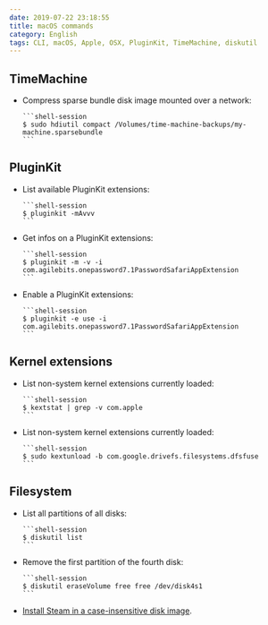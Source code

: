 ```yaml
---
date: 2019-07-22 23:18:55
title: macOS commands
category: English
tags: CLI, macOS, Apple, OSX, PluginKit, TimeMachine, diskutil
---
```


## TimeMachine

  * Compress sparse bundle disk image mounted over a network:

        ```shell-session
        $ sudo hdiutil compact /Volumes/time-machine-backups/my-machine.sparsebundle
        ```

## PluginKit

  * List available PluginKit extensions:

        ```shell-session
        $ pluginkit -mAvvv
        ```

  * Get infos on a PluginKit extensions:

        ```shell-session
        $ pluginkit -m -v -i com.agilebits.onepassword7.1PasswordSafariAppExtension
        ```

  * Enable a PluginKit extensions:

        ```shell-session
        $ pluginkit -e use -i com.agilebits.onepassword7.1PasswordSafariAppExtension
        ```

## Kernel extensions

  * List non-system kernel extensions currently loaded:

        ```shell-session
        $ kextstat | grep -v com.apple
        ```

  * List non-system kernel extensions currently loaded:

        ```shell-session
        $ sudo kextunload -b com.google.drivefs.filesystems.dfsfuse
        ```

## Filesystem

  * List all partitions of all disks:

        ```shell-session
        $ diskutil list
        ```
        
  * Remove the first partition of the fourth disk:

        ```shell-session
        $ diskutil eraseVolume free free /dev/disk4s1
        ```
    
  * [Install Steam in a case-insensitive disk image](https://github.com/kdeldycke/dotfiles/blob/b711023285488f94fa0968a5ceff75c4322548bd/scripts/osx-install.sh#L149-L162).


